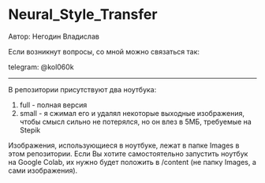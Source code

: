 # Neural_Style_Transfer

Автор: Негодин Владислав

Если возникнут вопросы, со мной можно связаться так:

telegram: @kol060k

---

В репозитории присутствуют два ноутбука:
1) full - полная версия
2) small - я сжимал его и удалял некоторые выходные изображения, чтобы смысл сильно не потерялся, но он влез в 5МБ, требуемые на Stepik

Изображения, использующиеся в ноутбуке, лежат в папке Images в этом репозитории. Если Вы хотите самостоятельно запустить ноутбук на Google Colab, их нужно будет положить в /content (не папку Images, а сами изображения).
